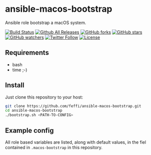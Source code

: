 # ansible-macos-bootstrap
Ansible role bootstrap a macOS system.

[![Build Status](https://img.shields.io/travis/feffi/ansible-macos-bootstrap.svg)](https://travis-ci.org/feffi/ansible-macos-bootstrap) [![Github All Releases](https://img.shields.io/github/downloads/feffi/ansible-macos-bootstrap/total.svg)](https://github.com/feffi/ansible-macos-bootstrap) [![GitHub forks](https://img.shields.io/github/forks/feffi/ansible-macos-bootstrap.svg?style=social&label=Fork)](https://github.com/feffi/ansible-macos-bootstrap) [![GitHub stars](https://img.shields.io/github/stars/feffi/ansible-macos-bootstrap.svg?style=social&label=Star)](https://github.com/feffi/ansible-macos-bootstrap) [![GitHub watchers](https://img.shields.io/github/watchers/feffi/ansible-macos-bootstrap.svg?style=social&label=Watch)](https://github.com/feffi/ansible-macos-bootstrap) [![Twitter Follow](https://img.shields.io/twitter/follow/feffi1.svg?style=social&label=Follow)](https://twitter.com/feffi1) [![License](http://img.shields.io/:license-mit-blue.svg)](https://github.com/feffi/ansible-macos-bootstrap/blob/master/LICENSE)

## Requirements
* bash
* time ;-)

## Install
Just clone this repository to your host:
```bash
git clone https://github.com/feffi/ansible-macos-bootstrap.git
cd ansible-macos-bootstrap
./bootstrap.sh <PATH-TO-CONFIG>
```

## Example config
All role based variables are listed, along with default values, in the fiel contained in `.macos-bootstrap` in this repository.
